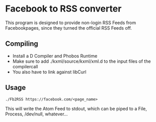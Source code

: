 Facebook to RSS converter
==============

This program is designed to provide non-login RSS Feeds from Facebookpages,
since they turned the official RSS Feeds off.

Compiling
--------------

- Install a D Compiler and Phobos Runtime
- Make sure to add ./kxml/source/kxml/xml.d to the input files of the compilercall
- You also have to link against libCurl

Usage
--------------
```shell
./Fb2RSS https://facebook.com/<page_name>
```
This will write the Atom Feed to stdout, which can be piped to a File, Process, /dev/null, whatever...

